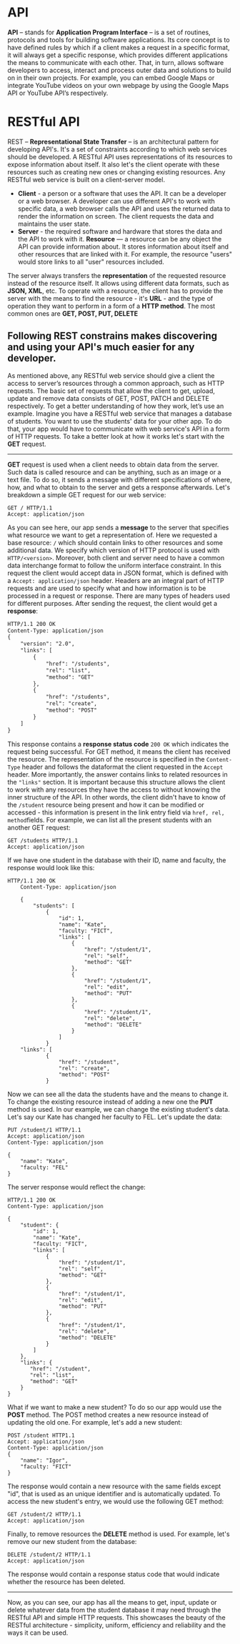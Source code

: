 ﻿# API
**API** – stands for **Application Program Interface** – is a set of routines, protocols and tools for building software applications. Its core concept is to have defined rules by which if a client makes a request in a specific format, it will always get a specific response, which provides different applications the means to communicate with each other. That, in turn, allows software developers to access, interact and process outer data and solutions to build on in their own projects. For example, you can embed Google Maps or integrate YouTube videos on your own webpage by using the Google Maps API or YouTube API’s respectively.
# RESTful API

REST – **Representational State Transfer** – is an architectural pattern for developing API's. It's a set of constraints according to which web services should be developed. A RESTful API uses representations of its resources to expose information about itself. It also let's the client operate with these resources such as creating new ones or changing existing resources.
Any RESTful web service is built on a client-server model.
 - **Client** - a person or a software that uses the API. It can be a developer or a web browser. A developer can use different API's to work with specific data, a web browser calls the API and uses the returned data to render the information on screen. The client requests the data and maintains the user state.
 - **Server** - the required software and hardware that stores the data and the API to work with it.
 **Resource** — a resource can be any object the API can provide information about. It stores information about itself and other resources that are linked with it. For example, the resource "users" would store links to all "user" resources included.
 
The server always transfers the **representation** of the requested resource instead of the resource itself. It allows using different data formats, such as **JSON, XML**, etc.
To operate with a resource, the client has to provide the server with the means to find the resource - it's **URL** -  and the type of operation they want to perform in a form of a **HTTP method**. The most common ones are **GET, POST, PUT, DELETE**

Following REST constrains makes discovering and using your API's much easier for any developer.
 ----
As mentioned above, any RESTful web service should give a client the access to server’s resources through a common approach, such as HTTP requests. The basic set of requests that allow the client to get, upload, update and remove data consists of GET, POST, PATCH and DELETE respectively. To get a better understanding of how they work, let’s use an example.
Imagine you have a RESTful web service that manages a database of students. You want to use the students' data for your other app. To do that, your app would have to communicate with web service's API in a form of HTTP requests.
To take a better look at how it works let's start with the **GET** request.

----
**GET** request is used when a client needs to obtain data from the server. Such data is called resource and can be anything, such as an image or a text file. To do so, it sends a message with different specifications of where, how, and what to obtain to the server and gets a response afterwards.
Let's breakdown a simple GET request for our web service:

    GET / HTTP/1.1
    Accept: application/json

As you can see here, our app sends a **message** to the server that specifies what resource we want to get a representation of. Here we requested a base resource: `/` which should contain links to other resources and some additional data. We specify which version of HTTP protocol is used with `HTTP/<version>`. Moreover, both client and server need to have a common data interchange format to follow the uniform interface constraint. In this request the client would accept data in JSON format, which is defined with a `Accept: application/json` header. Headers are an integral part of HTTP requests and are used to specify what and how information is to be processed in a request or response. There are many types of headers used for different purposes. 
After sending the request, the client would get a **response**:

```html
HTTP/1.1 200 OK
Content-Type: application/json
{
    "version": "2.0",
    "links": [
        {
            "href": "/students",
            "rel": "list",
            "method": "GET"
        },
        {
            "href": "/students",
            "rel": "create",
            "method": "POST"
        }
    ]
}
```
This response contains a **response status code** `200 OK` which indicates the request being successful. For GET method, it means the client has received the resource. The representation of the resource is specified in the `Content-Type` header and follows the dataformat the client requested in the `Accept` header. More importantly, the answer contains links to related resources in the `"links"` section. It is important because this structure allows the client to work with any resources they have the access to without knowing the inner structure of the API. In other words, the client didn't have to know of the `/student` resource being present and how it can be modified or accessed - this information is present in the link entry field via `href, rel, method`fields.
For example, we can list all the present students with an another GET request:

    GET /students HTTP/1.1
    Accept: application/json
   If we have one student in the database with their ID, name and faculty, the response would look like this:
   
    HTTP/1.1 200 OK
        Content-Type: application/json
        
        {
            "students": [
                {
                    "id": 1,
                    "name": "Kate",
                    "faculty: "FICT",
                    "links": [
                        {
                            "href": "/student/1",
                            "rel": "self",
                            "method": "GET"
                        },
                        {
                            "href": "/student/1",
                            "rel": "edit",
                            "method": "PUT"
                        },
                        {
                            "href": "/student/1",
                            "rel": "delete",
                            "method": "DELETE"
                        }
                    ]
                }
	    "links": [
	            {
	                "href": "/student",
	                "rel": "create",
	                "method": "POST"
	            }
Now we can see all the data the students have and the means to change it. 
To change the existing resource instead of adding a new one the **PUT** method is used. In our example, we can change the existing student's data. Let's say our Kate has changed her faculty to FEL. Let's update the data:

    PUT /student/1 HTTP/1.1
    Accept: application/json
    Content-Type: application/json
    
    {
        "name": "Kate",
        "faculty: "FEL"
    }
   The server response would reflect the change:

    HTTP/1.1 200 OK 
    Content-Type: application/json
    
    {
        "student": {
            "id": 1,
            "name": "Kate",
            "faculty: "FICT",
            "links": [
                {
                    "href": "/student/1",
                    "rel": "self",
                    "method": "GET"
                },
                {
                    "href": "/student/1",
                    "rel": "edit",
                    "method": "PUT"
                },
                {
                    "href": "/student/1",
                    "rel": "delete",
                    "method": "DELETE"
                }
            ]
        },
        "links": {
           "href": "/student",
           "rel": "list",
           "method": "GET"
        }
    }
   What if we want to make a new student? To do so our app would use the **POST** method. The POST method creates a new resource instead of updating the old one. For example, let's add a new student:
   

    POST /student HTTP1.1
    Accept: application/json
    Content-Type: application/json
    {
        "name": "Igor",
        "faculty: "FICT"
    }
   The response would contain a new resource with the same fields except "id", that is used as an unique identifier and is automatically updated. To access the new student's entry, we would use the following GET method:
   

    GET /student/2 HTTP/1.1
    Accept: application/json

  Finally, to remove resources the **DELETE** method is used. For example, let's remove our new student from the database:
  

    DELETE /student/2 HTTP/1.1
    Accept: application/json
The response would contain a response status code that would indicate whether the resource has been deleted.

---
Now, as you can see, our app has all the means to get, input, update or delete whatever data from the student database it may need through the RESTful API and simple HTTP requests. This showcases the beauty of the RESTful architecture - simplicity, uniform, efficiency and reliability and the ways it can be used.
